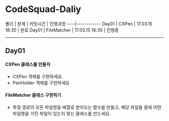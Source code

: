 # CodeSquad-Daliy

폴더 | 문제 | 커밋시간 | 진행과정
----|------------
Day01 | CXPen | 17.03.15 18:35 | 완료
Day01 | FileMatcher | 17.03.15 18:35 | 진행중
****

## Day01
#### CXPen 클래스를 만들자
* CXPen 객체를 구현하세요.
* PenHolder 객체를 구현하세요

#### FileMatcher 클래스 구현하기
* 특정 경로의 모든 파일명을 배열로 받아오는 함수를 만들고, 해당 파일들 중에
어떤 파일명을 가진 파일이 있는지 찾는 클래스를 만드세요.
